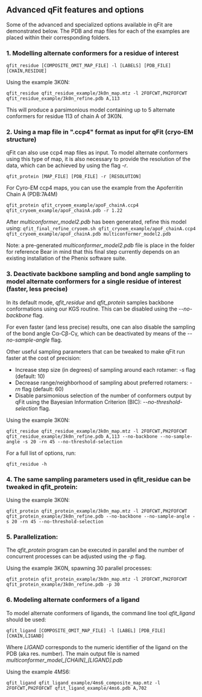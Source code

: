 ## Advanced qFit features and options

Some of the advanced and specialized options available in qFit are demonstrated below. The PDB and map files for each of the examples are placed within their corresponding folders. 

### 1. Modelling alternate conformers for a residue of interest

`qfit_residue [COMPOSITE_OMIT_MAP_FILE] -l [LABELS] [PDB_FILE] [CHAIN,RESIDUE]`

Using the example 3K0N:

`qfit_residue qfit_residue_example/3k0n_map.mtz -l 2FOFCWT,PH2FOFCWT qfit_residue_example/3k0n_refine.pdb A,113`

This will produce a parsimonious model containing up to 5 alternate conformers
for residue 113 of chain A of 3K0N.


### 2. Using a map file in ".ccp4" format as input for qFit (cryo-EM structure)

qFit can also use ccp4 map files as input. To model alternate conformers using
this type of map, it is also necessary to provide the resolution of the data,
which can be achieved by using the flag *-r*.

`qfit_protein [MAP_FILE] [PDB_FILE] -r [RESOLUTION]`

For Cyro-EM ccp4 maps, you can use the example from the Apoferritin Chain A (PDB:7A4M)

`qfit_protein qfit_cryoem_example/apoF_chainA.ccp4 qfit_cryoem_example/apoF_chainA.pdb -r 1.22`

After *multiconformer_model2.pdb* has been generated, refine this model using:
`qfit_final_refine_cryoem.sh qfit_cryoem_example/apoF_chainA.ccp4 qfit_cryoem_example/apoF_chainA.pdb multiconformer_model2.pdb`

Note: a pre-generated *multiconformer_model2.pdb* file is place in the folder for reference
Bear in mind that this final step currently depends on an existing installation
of the Phenix software suite. 


### 3. Deactivate backbone sampling and bond angle sampling to model alternate conformers for a single residue of interest (faster, less precise)

In its default mode, *qfit_residue* and *qfit_protein* samples backbone conformations
using our KGS routine. This can be disabled using the *--no-backbone* flag.

For even faster (and less precise) results, one can also disable the sampling of
the bond angle Cα-Cβ-Cγ, which can be deactivated by means of the *--no-sample-angle* flag.

Other useful sampling parameters that can be tweaked to make qFit run faster at
the cost of precision:

* Increase step size (in degrees) of sampling around each rotamer: *-s* flag (default: 10)
* Decrease range/neighborhood of sampling about preferred rotamers: *-rn* flag (default: 60)
* Disable parsimonious selection of the number of conformers output by qFit using the Bayesian Information Criterion (BIC): *--no-threshold-selection* flag.

Using the example 3K0N:

`qfit_residue qfit_residue_example/3k0n_map.mtz -l 2FOFCWT,PH2FOFCWT qfit_residue_example/3k0n_refine.pdb A,113 --no-backbone --no-sample-angle -s 20 -rn 45 --no-threshold-selection`

For a full list of options, run:

`qfit_residue -h`


### 4. The same sampling parameters used in qfit_residue can be tweaked in qfit_protein:

Using the example 3K0N:

`qfit_protein qfit_protein_example/3k0n_map.mtz -l 2FOFCWT,PH2FOFCWT qfit_protein_example/3k0n_refine.pdb --no-backbone --no-sample-angle -s 20 -rn 45 --no-threshold-selection`


### 5.  Parallelization:

The *qfit_protein* program can be executed in parallel and the number of concurrent processes
can be adjusted using the *-p* flag.

Using the example 3K0N, spawning 30 parallel processes:

`qfit_protein qfit_protein_example/3k0n_map.mtz -l 2FOFCWT,PH2FOFCWT qfit_protein_example/3k0n_refine.pdb -p 30`



### 6. Modeling alternate conformers of a ligand

To model alternate conformers of ligands, the command line tool *qfit_ligand*
should be used:

`qfit_ligand [COMPOSITE_OMIT_MAP_FILE] -l [LABEL] [PDB_FILE] [CHAIN,LIGAND]`

Where *LIGAND* corresponds to the numeric identifier of the ligand on the PDB
(aka res. number). The main output file is named *multiconformer_model_[CHAIN]_[LIGAND].pdb*

Using the example 4MS6:

`qfit_ligand qfit_ligand_example/4ms6_composite_map.mtz -l 2FOFCWT,PH2FOFCWT qfit_ligand_example/4ms6.pdb A,702`
